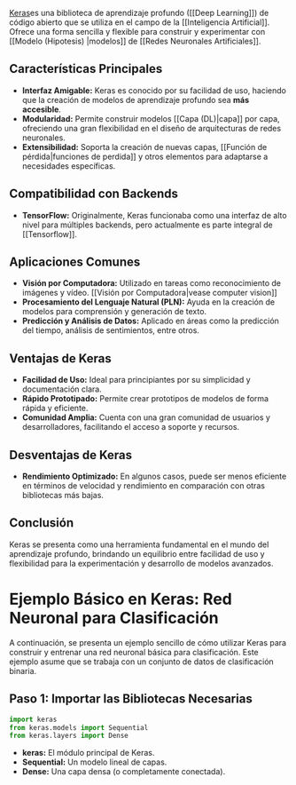 
[Keras](https://keras.io/)es una biblioteca de aprendizaje profundo ([[Deep Learning]]) de código abierto que se utiliza en el campo de la [[Inteligencia Artificial]]. Ofrece una forma sencilla y flexible para construir y experimentar con [[Modelo (Hipotesis) |modelos]] de [[Redes Neuronales Artificiales]].

## Características Principales

- **Interfaz Amigable:** Keras es conocido por su facilidad de uso, haciendo que la creación de modelos de aprendizaje profundo sea **más accesible**.
- **Modularidad:** Permite construir modelos [[Capa (DL)|capa]] por capa, ofreciendo una gran flexibilidad en el diseño de arquitecturas de redes neuronales.
- **Extensibilidad:** Soporta la creación de nuevas capas, [[Función de pérdida|funciones de perdida]] y otros elementos para adaptarse a necesidades específicas.

## Compatibilidad con Backends

- **TensorFlow:** Originalmente, Keras funcionaba como una interfaz de alto nivel para múltiples backends, pero actualmente es parte integral de [[Tensorflow]].

## Aplicaciones Comunes

- **Visión por Computadora:** Utilizado en tareas como reconocimiento de imágenes y vídeo. [[Visión por Computadora|vease computer vision]]
- **Procesamiento del Lenguaje Natural (PLN):** Ayuda en la creación de modelos para comprensión y generación de texto.
- **Predicción y Análisis de Datos:** Aplicado en áreas como la predicción del tiempo, análisis de sentimientos, entre otros.

## Ventajas de Keras

- **Facilidad de Uso:** Ideal para principiantes por su simplicidad y documentación clara.
- **Rápido Prototipado:** Permite crear prototipos de modelos de forma rápida y eficiente.
- **Comunidad Amplia:** Cuenta con una gran comunidad de usuarios y desarrolladores, facilitando el acceso a soporte y recursos.

## Desventajas de Keras

- **Rendimiento Optimizado:** En algunos casos, puede ser menos eficiente en términos de velocidad y rendimiento en comparación con otras bibliotecas más bajas.

## Conclusión

Keras se presenta como una herramienta fundamental en el mundo del aprendizaje profundo, brindando un equilibrio entre facilidad de uso y flexibilidad para la experimentación y desarrollo de modelos avanzados.


# Ejemplo Básico en Keras: Red Neuronal para Clasificación

A continuación, se presenta un ejemplo sencillo de cómo utilizar Keras para construir y entrenar una red neuronal básica para clasificación. Este ejemplo asume que se trabaja con un conjunto de datos de clasificación binaria.

## Paso 1: Importar las Bibliotecas Necesarias

```python
import keras
from keras.models import Sequential
from keras.layers import Dense
```

- **keras:** El módulo principal de Keras.
- **Sequential:** Un modelo lineal de capas.
- **Dense:** Una capa densa (o completamente conectada).


